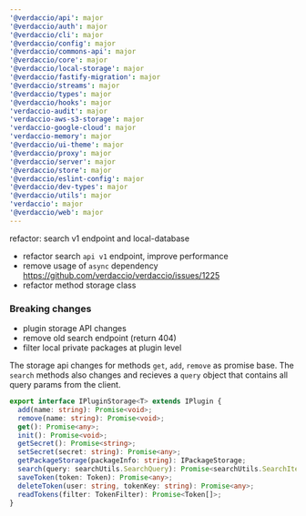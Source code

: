 ```yaml
---
'@verdaccio/api': major
'@verdaccio/auth': major
'@verdaccio/cli': major
'@verdaccio/config': major
'@verdaccio/commons-api': major
'@verdaccio/core': major
'@verdaccio/local-storage': major
'@verdaccio/fastify-migration': major
'@verdaccio/streams': major
'@verdaccio/types': major
'@verdaccio/hooks': major
'verdaccio-audit': major
'verdaccio-aws-s3-storage': major
'verdaccio-google-cloud': major
'verdaccio-memory': major
'@verdaccio/ui-theme': major
'@verdaccio/proxy': major
'@verdaccio/server': major
'@verdaccio/store': major
'@verdaccio/eslint-config': major
'@verdaccio/dev-types': major
'@verdaccio/utils': major
'verdaccio': major
'@verdaccio/web': major
---
```


refactor: search v1 endpoint and local-database

- refactor search `api v1` endpoint, improve performance
- remove usage of `async` dependency https://github.com/verdaccio/verdaccio/issues/1225
- refactor method storage class

### Breaking changes

- plugin storage API changes
- remove old search endpoint (return 404)
- filter local private packages at plugin level

The storage api changes for methods `get`, `add`, `remove` as promise base. The `search` methods also changes and recieves a `query` object that contains all query params from the client.

```ts
export interface IPluginStorage<T> extends IPlugin {
  add(name: string): Promise<void>;
  remove(name: string): Promise<void>;
  get(): Promise<any>;
  init(): Promise<void>;
  getSecret(): Promise<string>;
  setSecret(secret: string): Promise<any>;
  getPackageStorage(packageInfo: string): IPackageStorage;
  search(query: searchUtils.SearchQuery): Promise<searchUtils.SearchItem[]>;
  saveToken(token: Token): Promise<any>;
  deleteToken(user: string, tokenKey: string): Promise<any>;
  readTokens(filter: TokenFilter): Promise<Token[]>;
}
```
